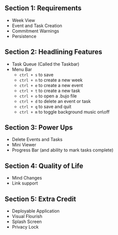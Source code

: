 ## Section 1: Requirements
- Week View
- Event and Task Creation
- Commitment Warnings
- Persistence

## Section 2: Headlining Features
- Task Queue (Called the Taskbar)
- Menu Bar
    - `ctrl + s` to save
    - `ctrl + n` to create a new week
    - `ctrl + e` to create a new event
    - `ctrl + t` to create a new task
    - `ctrl + o` to open a .bujo file
    - `ctrl + d` to delete an event or task
    - `ctrl + q` to save and quit
    - `ctrl + m` to toggle background music on\off

## Section 3: Power Ups
- Delete Events and Tasks
- Mini Viewer
- Progress Bar (and ability to mark tasks complete)

## Section 4: Quality of Life
- Mind Changes
- Link support

## Section 5: Extra Credit
- Deployable Application
- Visual Flourish
- Splash Screen
- Privacy Lock
